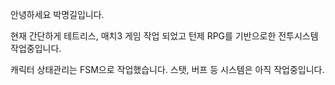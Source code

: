 안녕하세요 박명길입니다.

현재 간단하게 테트리스, 매치3 게임 작업 되었고
턴제 RPG를 기반으로한 전투시스템 작업중입니다.

캐릭터 상태관리는 FSM으로 작업했습니다.
스탯, 버프 등 시스템은 아직 작업중입니다.
